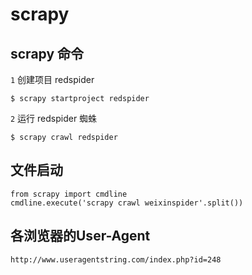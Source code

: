 # scrapy

## scrapy 命令

  `1` 创建项目 redspider

    $ scrapy startproject redspider

  `2` 运行 redspider 蜘蛛

    $ scrapy crawl redspider


## 文件启动

    from scrapy import cmdline
    cmdline.execute('scrapy crawl weixinspider'.split())


## 各浏览器的User-Agent

    http://www.useragentstring.com/index.php?id=248

